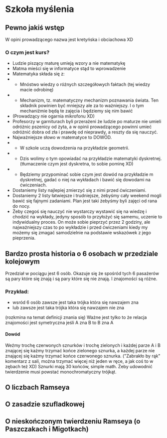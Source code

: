 # Szkoła myślenia

## Pewno jakiś wstęp
W opini prowadzącego nazwa jest kretyńska i obciachowa XD
### O czym jest kurs?
- Ludzie piszący maturę umieją wzory a nie matematykę
- Matma mieści się w informatyce stąd to wprowadzenie
- Matematyka składa się z:
- + Mnóstwo wiedzy o różnych szczegółowych faktach (tej wiedzy macie odrobinę)
- + Mechanizm, tz. matematyczny mechanizm poznawania świata. Ten składnik powinien być mniejszy ale za to ważniejszy. I o tym mechaniźmie będą te zajęcia i będziemy się nim bawić
- (Prowadzący nie ogarnia mikrofonu XD)
-  Profesorzy w garniturach byli przerażeni że ludzie po maturze nie umieli odróżnic pszenicy od żyta, a w opinii prowadzącego powinni umieć odróżnić dobra od zła i prawdę od nieprawdy, a reszty da się nauczyć.
-  Najważniejsze słowo w matematyce to DOWÓD.
-  + W szkole uczą dowodzenia na przykładzie geometrii.
-  + Dzis wolimy o tym opowiadać na przykładzie matematyki dyskretnej. (tłumaczenie czym jest dyskretna, to sobie pominę XD)
-  + Będziemy przypominać sobie czym jest dowód na przykładzie m dyskretnej, gadać o niej na wykładach i bawić się dowodami na ćwiczeniach.
-  Dostaniemy listy najlepiej zmierzyć się z nimi przed ćwiczeniami.
-  Dostaniemy 2 listy łatwiejsze i trudniejsze, żebyśmy cały weekend mogli bawić się fajnymi zadaniami. Plan jest taki żebyśmy byli zajęci od rana do nocy.
-  Żeby czegoś się nauczyć nie wystarczy wystawić się na wiedzę i chodzić na wykłady, jedyny sposób to przyłożyć się samemu, uczenie to indywidualny proces. On może sobie pieprzyć przez 2 godziny, ale najważniejszy czas to po wykładzie i przed ćwiczeniami kiedy my możemy się zmagać samodzielnie na podstawie wskazówek z jego pieprzenia.
  
## Bardzo prosta historia o 6 osobach w przedziale kolejowym

Przedział w pociągu jest 6 osób. Okazuje się że spośród tych 6 pasażerów są pary które się znają i są pary które się nie znają. I znajomości są różne.

### Przykład:
- wsród 6 osób zawsze jest taka trójka która się nawzajem zna
- lub zawsze jest taka trójka która się nawzajem nie zna

(rozkmina na temat definicji znania się) Ważne jest tylko to że relacja znajomości jest symetryczna jeśli A zna B to B zna A

#### Dowód
Weźmy trochę czerwonych sznurków i trochę zielonych i każdej parze A i B znającej się każmy trzymać końce zielonego sznurka, a każdej parze nie znającej się każmy trzymać końce czerwonego sznurka. ("Zabrakło by rąk" komentarz z sali, można trzymać więcej niż jeden w ręce, a jak coś to w zębach też XD)
Sznurki mają 30 końców, simple math.
Żeby udowodnić twierdzenie musi powstać monochromatyczny trójkąt.

## O liczbach Ramseya

## O zasadzie szufladkowej

## O nieskończonym twierdzeniu Ramseya (o Paszczakach i Migotkach)